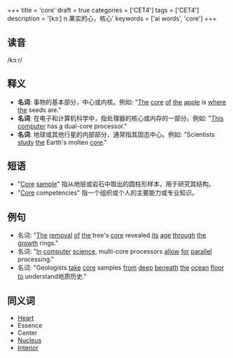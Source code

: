 +++
title = 'core'
draft = true
categories = ['CET4']
tags = ['CET4']
description = '[kɔː] n.果实的心，核心'
keywords = ['ai words', 'core']
+++

## 读音
/kɔːr/

## 释义
- **名词**: 事物的基本部分，中心或内核。例如: "[The](/zh/post/the/) [core](/zh/post/core/) [of](/zh/post/of/) [the](/zh/post/the/) [apple](/zh/post/apple/) is [where](/zh/post/where/) [the](/zh/post/the/) seeds are."
- **名词**: 在电子和计算机科学中，指处理器的核心或内存的一部分。例如: "[This](/zh/post/this/) [computer](/zh/post/computer/) has [a](/zh/post/a/) dual-core processor."
- **名词**: 地球或其他行星的内部部分，通常指其固态中心。例如: "Scientists [study](/zh/post/study/) [the](/zh/post/the/) Earth's molten [core](/zh/post/core/)."

## 短语
- "[Core](/zh/post/core/) [sample](/zh/post/sample/)" 指从地层或岩石中取出的圆柱形样本，用于研究其结构。
- "[Core](/zh/post/core/) competencies" 指一个组织或个人的主要能力或专业知识。

## 例句
- 名词: "[The](/zh/post/the/) [removal](/zh/post/removal/) [of](/zh/post/of/) [the](/zh/post/the/) tree's [core](/zh/post/core/) revealed [its](/zh/post/its/) [age](/zh/post/age/) [through](/zh/post/through/) [the](/zh/post/the/) [growth](/zh/post/growth/) rings."
- 名词: "[In](/zh/post/in/) [computer](/zh/post/computer/) [science](/zh/post/science/), multi-core processors [allow](/zh/post/allow/) [for](/zh/post/for/) [parallel](/zh/post/parallel/) processing."
- 名词: "Geologists [take](/zh/post/take/) [core](/zh/post/core/) samples [from](/zh/post/from/) [deep](/zh/post/deep/) [beneath](/zh/post/beneath/) [the](/zh/post/the/) [ocean](/zh/post/ocean/) [floor](/zh/post/floor/) [to](/zh/post/to/) understand地质历史."

## 同义词
- [Heart](/zh/post/heart/)
- Essence
- Center
- [Nucleus](/zh/post/nucleus/)
- [Interior](/zh/post/interior/)
